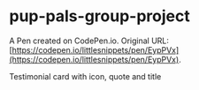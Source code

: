 # pup-pals-group-project
A Pen created on CodePen.io. Original URL: [https://codepen.io/littlesnippets/pen/EypPVx](https://codepen.io/littlesnippets/pen/EypPVx).

Testimonial card with icon, quote and title
